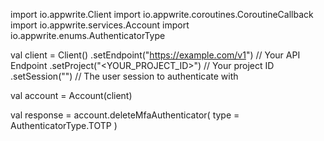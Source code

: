 import io.appwrite.Client
import io.appwrite.coroutines.CoroutineCallback
import io.appwrite.services.Account
import io.appwrite.enums.AuthenticatorType

val client = Client()
    .setEndpoint("https://example.com/v1") // Your API Endpoint
    .setProject("<YOUR_PROJECT_ID>") // Your project ID
    .setSession("") // The user session to authenticate with

val account = Account(client)

val response = account.deleteMfaAuthenticator(
    type =  AuthenticatorType.TOTP
)
